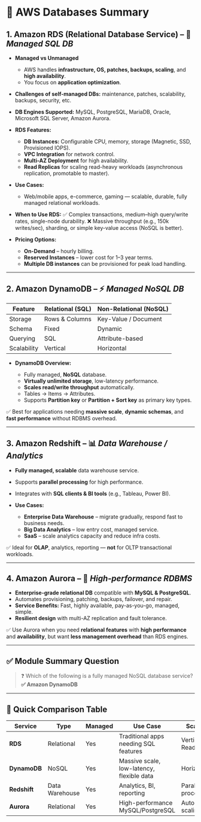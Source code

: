 
# 🧠 **AWS Databases Summary**

## 1. **Amazon RDS (Relational Database Service)** – 🧱 *Managed SQL DB*

* **Managed vs Unmanaged**

  * AWS handles **infrastructure, OS, patches, backups, scaling**, and **high availability**.
  * You focus on **application optimization**.

* **Challenges of self-managed DBs:** maintenance, patches, scalability, backups, security, etc.

* **DB Engines Supported:** MySQL, PostgreSQL, MariaDB, Oracle, Microsoft SQL Server, Amazon Aurora.

* **RDS Features:**

  * **DB Instances:** Configurable CPU, memory, storage (Magnetic, SSD, Provisioned IOPS).
  * **VPC Integration** for network control.
  * **Multi-AZ Deployment** for high availability.
  * **Read Replicas** for scaling read-heavy workloads (asynchronous replication, promotable to master).

* **Use Cases:**

  * Web/mobile apps, e-commerce, gaming — scalable, durable, fully managed relational workloads.

* **When to Use RDS:**
  ✅ Complex transactions, medium–high query/write rates, single-node durability.
  ❌ Massive throughput (e.g., 150k writes/sec), sharding, or simple key-value access (NoSQL is better).

* **Pricing Options:**

  * **On-Demand** – hourly billing.
  * **Reserved Instances** – lower cost for 1–3 year terms.
  * **Multiple DB instances** can be provisioned for peak load handling.

---

## 2. **Amazon DynamoDB** – ⚡ *Managed NoSQL DB*

| Feature     | Relational (SQL) | Non-Relational (NoSQL) |
| ----------- | ---------------- | ---------------------- |
| Storage     | Rows & Columns   | Key-Value / Document   |
| Schema      | Fixed            | Dynamic                |
| Querying    | SQL              | Attribute-based        |
| Scalability | Vertical         | Horizontal             |

* **DynamoDB Overview:**

  * Fully managed, **NoSQL** database.
  * **Virtually unlimited storage**, low-latency performance.
  * **Scales read/write throughput** automatically.
  * Tables → Items → Attributes.
  * Supports **Partition key** or **Partition + Sort key** as primary key types.

✅ Best for applications needing **massive scale**, **dynamic schemas**, and **fast performance** without RDBMS overhead.

---

## 3. **Amazon Redshift** – 📊 *Data Warehouse / Analytics*

* **Fully managed, scalable** data warehouse service.
* Supports **parallel processing** for high performance.
* Integrates with **SQL clients & BI tools** (e.g., Tableau, Power BI).
* **Use Cases:**

  * **Enterprise Data Warehouse** – migrate gradually, respond fast to business needs.
  * **Big Data Analytics** – low entry cost, managed service.
  * **SaaS** – scale analytics capacity and reduce infra costs.

✅ Ideal for **OLAP**, analytics, reporting — **not** for OLTP transactional workloads.

---

## 4. **Amazon Aurora** – 🚀 *High-performance RDBMS*

* **Enterprise-grade relational DB** compatible with **MySQL & PostgreSQL**.
* Automates provisioning, patching, backups, failover, and repair.
* **Service Benefits:** Fast, highly available, pay-as-you-go, managed, simple.
* **Resilient design** with multi-AZ replication and fault tolerance.

✅ Use Aurora when you need **relational features** with **high performance** and **availability**, but want **less management overhead** than RDS engines.

---

## ✅ **Module Summary Question**

> ❓ Which of the following is a fully managed NoSQL database service?
> **✅ Amazon DynamoDB**

---

## 📌 **Quick Comparison Table**

| Service      | Type           | Managed | Use Case                                  | Scaling             |
| ------------ | -------------- | ------- | ----------------------------------------- | ------------------- |
| **RDS**      | Relational     | Yes     | Traditional apps needing SQL features     | Vertical + Read Rep |
| **DynamoDB** | NoSQL          | Yes     | Massive scale, low-latency, flexible data | Horizontal          |
| **Redshift** | Data Warehouse | Yes     | Analytics, BI, reporting                  | Parallel processing |
| **Aurora**   | Relational     | Yes     | High-performance MySQL/PostgreSQL         | Auto scaling        |

